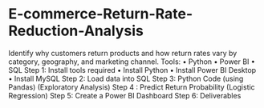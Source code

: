 # E-commerce-Return-Rate-Reduction-Analysis
Identify why customers return products and how return rates vary by category, geography, and marketing channel. 
Tools: 
•	Python
•	Power BI
•	SQL 
Step 1: Install tools required
•	Install Python
•	Install Power BI Desktop
•	Install MySQL
Step 2: Load data into SQL
Step 3: Python Code (using Pandas) (Exploratory Analysis)
Step 4 : Predict Return Probability (Logistic Regression)
Step 5: Create a Power BI Dashboard
Step 6: Deliverables

